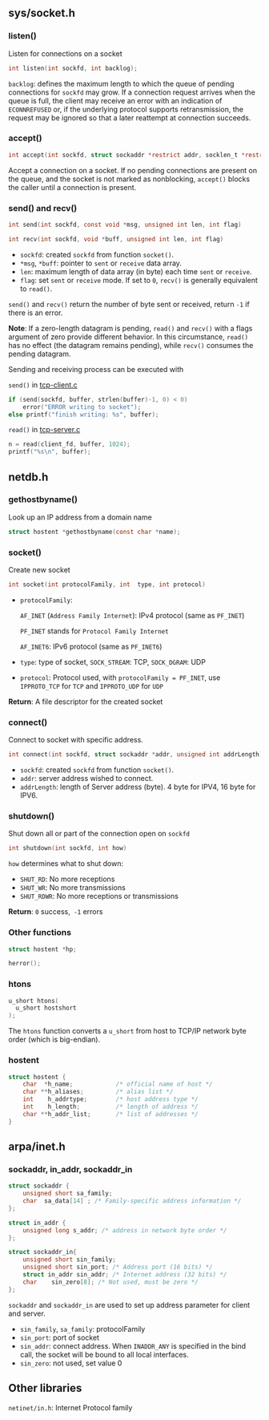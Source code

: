 ## sys/socket.h

### listen()

Listen for connections on a socket

```c
int listen(int sockfd, int backlog);
```

``backlog``: defines the maximum length to which the queue of pending connections for ``sockfd`` may grow. If a connection request arrives when the queue is full, the client may receive an error with an indication of ``ECONNREFUSED`` or, if the underlying protocol supports retransmission, the request may be ignored so that a later reattempt at connection succeeds.

### accept()

```c
int accept(int sockfd, struct sockaddr *restrict addr, socklen_t *restrict addrlen);
```
Accept a connection on a socket. If no pending connections are present on the queue, and the socket is not marked as nonblocking, ``accept()`` blocks the caller until a connection is present.

### send() and recv()

```c
int send(int sockfd, const void *msg, unsigned int len, int flag) 
```
```c
int recv(int sockfd, void *buff, unsigned int len, int flag)
```

* ``sockfd``: created ``sockfd`` from function ``socket()``.
* ``*msg``, ``*buff``: pointer to ``sent`` or ``receive`` data array.
* ``len``: maximum length of data array (in byte) each time ``sent`` or ``receive``.
* ``flag``: set ``sent`` or ``receive`` mode. If set to ``0``, ``recv()`` is generally equivalent to ``read()``.

``send()`` and  ``recv()`` return the number of byte sent or received, return ``-1`` if there is an error.

**Note**: If a zero-length datagram is pending, ``read()`` and ``recv()`` with a flags argument of zero provide different behavior.  In this circumstance, ``read()`` has no effect (the datagram remains pending), while ``recv()`` consumes the pending datagram.

Sending and receiving process can be executed with

``send()`` in [tcp-client.c](https://github.com/TranPhucVinh/C/blob/master/Application%20layer/HTTP/TCP%20socket%20for%20HTTP%20client/tcp-client.c)

```c
if (send(sockfd, buffer, strlen(buffer)-1, 0) < 0) 
    error("ERROR writing to socket");
else printf("finish writing: %s", buffer);    
```

``read()`` in [tcp-server.c](https://github.com/TranPhucVinh/C/blob/master/Application%20layer/HTTP/TCP%20socket%20for%20HTTP%20client/tcp-server.c)

```c
n = read(client_fd, buffer, 1024);
printf("%s\n", buffer);
```

## netdb.h

### gethostbyname()

Look up an IP address from a domain name
 
```c
struct hostent *gethostbyname(const char *name);
```

### socket()

Create new socket

```c
int socket(int protocolFamily, int  type, int protocol)
```

* ``protocolFamily``: 

    ``AF_INET`` (``Address Family Internet``): IPv4 protocol (same as ``PF_INET``)

    ``PF_INET`` stands for ``Protocol Family Internet``

    ``AF_INET6``: IPv6 protocol (same as ``PF_INET6``)

* ``type``: type of socket, ``SOCK_STREAM``: TCP, ``SOCK_DGRAM``: UDP
* ``protocol``: Protocol used, with ``protocolFamily = PF_INET``, use ``IPPROTO_TCP`` for ``TCP`` and ``IPPROTO_UDP`` for ``UDP``

**Return**: A file descriptor for the created socket

### connect()

Connect to socket with specific address.

```c
int connect(int sockfd, struct sockaddr *addr, unsigned int addrLength) 
```

*  ``sockfd``: created ``sockfd`` from function ``socket()``.
*  ``addr``: server address wished to connect.
*  ``addrLength``: length of Server address (byte). 4 byte for IPV4, 16 byte for IPV6.

### shutdown()

Shut down all or part of the connection open on ``sockfd``

```c
int shutdown(int sockfd, int how)
```

``how`` determines what to shut down:

* ``SHUT_RD``: No more receptions
* ``SHUT_WR``: No more transmissions
* ``SHUT_RDWR``: No more receptions or transmissions

**Return**: ``0`` success,`` -1`` errors

### Other functions

```c
struct hostent *hp;
```

```c
herror();
```

### htons

```c
u_short htons(
  u_short hostshort
);
```

The ``htons`` function converts a ``u_short`` from host to TCP/IP network byte order (which is big-endian).

### hostent

```c
struct hostent {
    char  *h_name;            /* official name of host */
    char **h_aliases;         /* alias list */
    int    h_addrtype;        /* host address type */
    int    h_length;          /* length of address */
    char **h_addr_list;       /* list of addresses */
}
```

## arpa/inet.h

### sockaddr, in_addr, sockaddr_in

```c
struct sockaddr { 
    unsigned short sa_family;
    char  sa_data[14] ; /* Family-specific address information */
}; 

struct in_addr {
    unsigned long s_addr; /* address in network byte order */
};

struct sockaddr_in{
    unsigned short sin_family;
    unsigned short sin_port; /* Address port (16 bits) */
    struct in_addr sin_addr; /* Internet address (32 bits) */
    char    sin_zero[8]; /* Not used, must be zero */
};
```

``sockaddr`` and ``sockaddr_in`` are used to set up address parameter for client and server.

* ``sin_family``, ``sa_family``: protocolFamily
* ``sin_port``: port of socket
* ``sin_addr``: connect address. When ``INADDR_ANY`` is specified in the bind call, the socket will be bound to all local interfaces.
* ``sin_zero``: not used, set value 0

## Other libraries

``netinet/in.h``: Internet Protocol family
